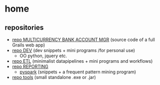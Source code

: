 # home

## repositories
* [repo MULTICURRENCY BANK ACCOUNT MGR](https://github.com/a-moscatelli/webapp_multiccy_acctmgmt/) (source code of a full Grails web app)
* [repo DEV](https://github.com/a-moscatelli/DEV) (dev snippets + mini programs /for personal use)
  * OO python, jquery etc.
* [repo ETL](https://github.com/a-moscatelli/ETL) (minimalist datapipelines + mini programs and workflows)
* [repo REPORTING](https://github.com/a-moscatelli/REPORTING)
  * [pyspark](https://github.com/a-moscatelli/pyspark) (snippets + a frequent pattern mining program)
* [repo tools](https://github.com/a-moscatelli/tools) (small standalone .exe or .jar)


